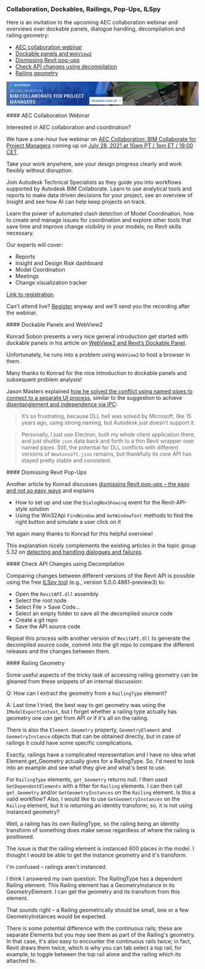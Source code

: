 <head>
<meta http-equiv="Content-Type" content="text/html; charset=utf-8">
<link rel="stylesheet" type="text/css" href="bc.css">
<script src="https://cdn.rawgit.com/google/code-prettify/master/loader/run_prettify.js" type="text/javascript"></script>
</head>

<!---

-  [Register for the Live webinar *AEC Collaboration: BIM Collaborate for Project Managers*](https://forums.autodesk.com/t5/revit-api-forum/register-for-the-live-webinar-aec-collaboration-bim-collaborate/m-p/10462552)

- decompile revitapi.dll
  Orson Liu -- https://autodesk.slack.com/archives/C0SR6NAP8/p1624975627139600

- railing geometry -- https://autodesk.slack.com/archives/C0SR6NAP8/p1624977919139900
  Stephen Smith

twitter:

add #thebuildingcoder

#RevitAPI @AutodeskForge @AutodeskRevit #bim #DynamoBim #ForgeDevCon 

An invitation to the upcoming AEC collaboration webinar and overviews over dockable panels, dialogue handling, decompilation and railing geometry
&ndash; AEC collaboration webinar
&ndash; Dockable panels and <code>WebView2</code>
&ndash; Dismissing Revit pop-ups
&ndash; Check API changes using decompilation
&ndash; Railing geometry...

linkedin:


#bim #DynamoBim #ForgeDevCon #Revit #API #IFC #SDK #AI #VisualStudio #Autodesk #AEC #adsk

the [Revit API discussion forum](http://forums.autodesk.com/t5/revit-api-forum/bd-p/160) thread

<center>
<img src="img/" alt="" title="" width="600"/>
<p style="font-size: 80%; font-style:italic"></p>
</center>

**Question:** 

**Answer:**

**Response:**  

Many thanks to  for this very helpful explanation!

-->

### Collaboration, Dockables, Railings, Pop-Ups, ILSpy

Here is an invitation to the upcoming AEC collaboration webinar and overviews over dockable panels, dialogue handling, decompilation and railing geometry:

- [AEC collaboration webinar](#2)
- [Dockable panels and `WebView2`](#3)
- [Dismissing Revit pop-ups](#4)
- [Check API changes using decompilation](#5)
- [Railing geometry](#6)

<center>
<img src="img/aec_collaboration_webinar.png" alt="AEC Collaboration: BIM Collaborate for Project Managers" title="AEC Collaboration: BIM Collaborate for Project Managers" width="600"/> <!-- 999 -->
</center>

####<a name="2"></a> AEC Collaboration Webinar

Interested in AEC collaboration and coordination?

We have a one-hour live webinar
on [AEC Collaboration: BIM Collaborate for Project Managers](https://www.autodesk.com/webinars/aec/bim-collaborate-for-project-managers) coming
up on [July 28, 2021 at 10am PT / 1pm ET / 19:00 CET](https://www.timeanddate.com/worldclock/converter.html?iso=20210728T170000&p1=tz_pt&p2=tz_et&p3=tz_cest).

Take your work anywhere, see your design progress clearly and work flexibly without disruption.

Join Autodesk Technical Specialists as they guide you into workflows supported by Autodesk BIM Collaborate. Learn to use analytical tools and reports to make data driven decisions for your project, see an overview of Insight and see how AI can help keep projects on track.

Learn the power of automated clash detection of Model Coordination, how to create and manage issues for coordination and explore other tools that save time and improve change visibility in your models; no Revit skills necessary.

Our experts will cover:

- Reports
- Insight and Design Risk dashboard
- Model Coordination
- Meetings
- Change visualization tracker

[Link to registration](https://www.autodesk.com/webinars/aec/bim-collaborate-for-project-managers).

Can't attend live?
[Register](https://www.autodesk.com/webinars/aec/bim-collaborate-for-project-managers) anyway
and we'll send you the recording after the webinar.

####<a name="3"></a> Dockable Panels and WebView2

Konrad Sobon presents a very nice general introduction get started with dockable panels in his article
on [WebView2 and Revit’s Dockable Panel](https://archi-lab.net/webview2-and-revits-dockable-panel).

Unfortunately, he runs into a problem using `WebView2` to host a browser in them.

Many thanks to Konrad for the nice introduction to dockable panels and subsequent problem analysis!

Jason Masters explained [how he solved the conflict using named pipes to connect to a separate UI process](https://archi-lab.net/webview2-and-revits-dockable-panel/#comment-2813), similar to the suggestion to achieve
[disentanglement and independence via IPC](https://thebuildingcoder.typepad.com/blog/2019/04/set-floor-level-and-use-ipc-for-disentanglement.html#6):

> It’s so frustrating, because DLL hell was solved by Microsoft, like 15 years ago, using strong naming, but Autodesk just doesn’t support it.

> Personally, I just use Electron, built my whole client application there, and just shuttle `json` data back and forth to a thin Revit wrapper over named pipes.
Still, the potential for DLL conflicts with different versions of `Newtonsoft.json` remains, but thankfully its core API has stayed pretty stable and consistent.

####<a name="4"></a> Dismissing Revit Pop-Ups

Another article by Konrad
discusses [dismissing Revit pop-ups &ndash; the easy and not so easy ways](https://archi-lab.net/dismissing-revit-pop-ups-the-easy-and-not-so-easy-ways) and
explains

- How to set up and use the `DialogBoxShowing` event for the Revit-API-style solution
- Using the Win32Api `FindWindow` and `GetWindowText` methods to find the right button and simulate a user click on it

Yet again many thanks to Konrad for this helpful overview!

This explanation nicely complements the existing articles in the topic group
5.32 on [detecting and handling dialogues and failures](https://thebuildingcoder.typepad.com/blog/about-the-author.html#5.32).

####<a name="5"></a> Check API Changes using Decompilation

Comparing changes between different versions of the Revit API is possible using
the free [ILSpy tool](https://github.com/icsharpcode/ILSpy) (e.g., version 5.0.0.4861-preview3)
to:

- Open the `RevitAPI.dll` assembly
- Select the root node
- Select File &gt; Save Code...
- Select an empty folder to save all the decompiled source code
- Create a git repo 
- Save the API source code

Repeat this process with another version of `RevitAPI.dll` to generate the decompiled source code, commit into the git repo to compare the different releases and the changes between them.

####<a name="6"></a> Railing Geometry

Some useful aspects of the tricky task of accessing railing geometry can be gleaned from these snippets of an internal discussion:

Q: How can I extract the geometry from a `RailingType` element?

A: Last time I tried, the best way to get geometry was using the `IModelExportContext`, but I forget whether a railing type actually has geometry one can get from API or if it's all on the railing.

There is also the `Element.Geometry` property, `GeometryElement` and `GeometryInstance` objects that can be obtained directly, but in case of railings it could have some specific complications.

Exactly, railings have a complicated representation and I have no idea what Element.get_Geometry actually gives for a RailingType.
So, I'd need to look into an example and see what they give and what's best to use.

For `RailingType` elements, `get_Geometry` returns null.
I then used `GetDependentElements` with a filter for `Railing` elements.
I can then call `get_Geometry` and/or `GetGeometryInstances` on the `Railing` element.
Is this a valid workflow?
Also, I would like to use `GetGeometryInstances` on the `Railing` element, but it is returning an identity transform; so, it is not using instanced geometry?

Well, a railing has its own RailingType, so the railing being an identity transform of something does make sense regardless of where the railing is positioned.

The issue is that the railing element is instanced 600 places in the model.
I thought I would be able to get the instance geometry and it's transform.

I'm confused &ndash; railings aren't instanced.

I think I answered my own question.
The RailingType has a dependent Railing element.
This Railing element has a GeometryInstance in its GeometryElement.
I can get the geometry and its transform from this element.

That sounds right &ndash; a Railing geometrically should be small, one or a few GeometryInstances would be expected.

There is some potential difference with the continuous rails; these are separate Elements but you may see them as part of the Railing's geometry.
In that case, it's also easy to encounter the continuous rails twice; in fact, Revit draws them twice, which is why you can tab select a top rail, for example, to toggle between the top rail alone and the railing which its attached to.
